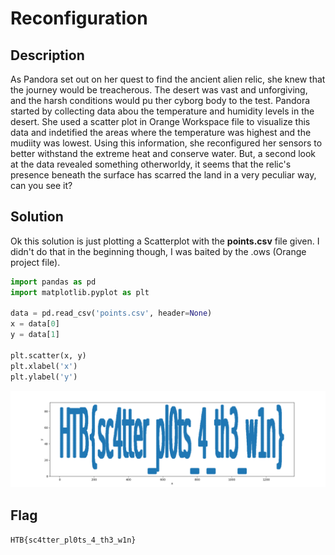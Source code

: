 # Reconfiguration

## Description

As Pandora set out on her quest to find the ancient alien relic, she knew that the journey would be treacherous. The desert was vast and unforgiving, and the harsh conditions would pu ther cyborg body to the test. Pandora started by collecting data abou the temperature and humidity levels in the desert. She used a scatter plot in Orange Workspace file to visualize this data and indetified the areas where the temperature was highest and the mudiity was lowest. Using this information, she reconfigured her sensors to better withstand the extreme heat and conserve water. But, a second look at the data revealed something otherworldy, it seems that the relic's presence beneath the surface has scarred the land in a very peculiar way, can you see it?

## Solution

Ok this solution is just plotting a Scatterplot with the **points.csv** file given. I didn't do that in the beginning though, I was baited by the .ows (Orange project file).

```python
import pandas as pd
import matplotlib.pyplot as plt

data = pd.read_csv('points.csv', header=None)
x = data[0]
y = data[1]

plt.scatter(x, y)
plt.xlabel('x')
plt.ylabel('y')
```

<img src="img/scatter_plot.png" alt="Scatter Plot"/>

## Flag

```HTB{sc4tter_pl0ts_4_th3_w1n}```
